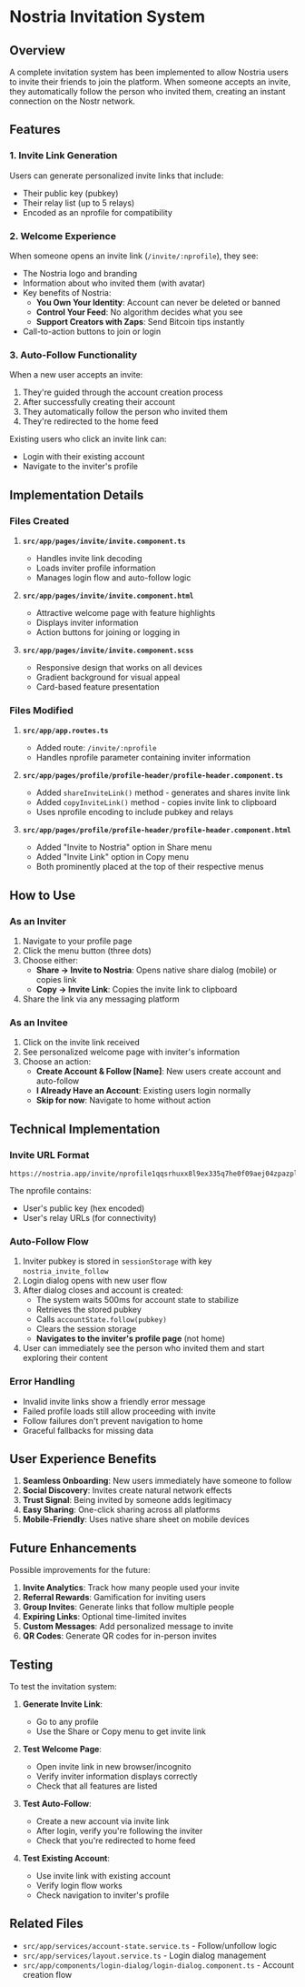 # Nostria Invitation System

## Overview

A complete invitation system has been implemented to allow Nostria users to invite their friends to join the platform. When someone accepts an invite, they automatically follow the person who invited them, creating an instant connection on the Nostr network.

## Features

### 1. Invite Link Generation

Users can generate personalized invite links that include:
- Their public key (pubkey)
- Their relay list (up to 5 relays)
- Encoded as an nprofile for compatibility

### 2. Welcome Experience

When someone opens an invite link (`/invite/:nprofile`), they see:
- The Nostria logo and branding
- Information about who invited them (with avatar)
- Key benefits of Nostria:
  - **You Own Your Identity**: Account can never be deleted or banned
  - **Control Your Feed**: No algorithm decides what you see
  - **Support Creators with Zaps**: Send Bitcoin tips instantly
- Call-to-action buttons to join or login

### 3. Auto-Follow Functionality

When a new user accepts an invite:
1. They're guided through the account creation process
2. After successfully creating their account
3. They automatically follow the person who invited them
4. They're redirected to the home feed

Existing users who click an invite link can:
- Login with their existing account
- Navigate to the inviter's profile

## Implementation Details

### Files Created

1. **`src/app/pages/invite/invite.component.ts`**
   - Handles invite link decoding
   - Loads inviter profile information
   - Manages login flow and auto-follow logic

2. **`src/app/pages/invite/invite.component.html`**
   - Attractive welcome page with feature highlights
   - Displays inviter information
   - Action buttons for joining or logging in

3. **`src/app/pages/invite/invite.component.scss`**
   - Responsive design that works on all devices
   - Gradient background for visual appeal
   - Card-based feature presentation

### Files Modified

1. **`src/app/app.routes.ts`**
   - Added route: `/invite/:nprofile`
   - Handles nprofile parameter containing inviter information

2. **`src/app/pages/profile/profile-header/profile-header.component.ts`**
   - Added `shareInviteLink()` method - generates and shares invite link
   - Added `copyInviteLink()` method - copies invite link to clipboard
   - Uses nprofile encoding to include pubkey and relays

3. **`src/app/pages/profile/profile-header/profile-header.component.html`**
   - Added "Invite to Nostria" option in Share menu
   - Added "Invite Link" option in Copy menu
   - Both prominently placed at the top of their respective menus

## How to Use

### As an Inviter

1. Navigate to your profile page
2. Click the menu button (three dots)
3. Choose either:
   - **Share → Invite to Nostria**: Opens native share dialog (mobile) or copies link
   - **Copy → Invite Link**: Copies the invite link to clipboard
4. Share the link via any messaging platform

### As an Invitee

1. Click on the invite link received
2. See personalized welcome page with inviter's information
3. Choose an action:
   - **Create Account & Follow [Name]**: New users create account and auto-follow
   - **I Already Have an Account**: Existing users login normally
   - **Skip for now**: Navigate to home without action

## Technical Implementation

### Invite URL Format

```
https://nostria.app/invite/nprofile1qqsrhuxx8l9ex335q7he0f09aej04zpazpl0ne2cgukyawd24mayt8gpp4mhxue69uhhytnc9e3k7mgpz4mhxue69uhkg6nzv9ejuumpv34kytnrdaksjlyr9p
```

The nprofile contains:
- User's public key (hex encoded)
- User's relay URLs (for connectivity)

### Auto-Follow Flow

1. Inviter pubkey is stored in `sessionStorage` with key `nostria_invite_follow`
2. Login dialog opens with new user flow
3. After dialog closes and account is created:
   - The system waits 500ms for account state to stabilize
   - Retrieves the stored pubkey
   - Calls `accountState.follow(pubkey)`
   - Clears the session storage
   - **Navigates to the inviter's profile page** (not home)
4. User can immediately see the person who invited them and start exploring their content

### Error Handling

- Invalid invite links show a friendly error message
- Failed profile loads still allow proceeding with invite
- Follow failures don't prevent navigation to home
- Graceful fallbacks for missing data

## User Experience Benefits

1. **Seamless Onboarding**: New users immediately have someone to follow
2. **Social Discovery**: Invites create natural network effects
3. **Trust Signal**: Being invited by someone adds legitimacy
4. **Easy Sharing**: One-click sharing across all platforms
5. **Mobile-Friendly**: Uses native share sheet on mobile devices

## Future Enhancements

Possible improvements for the future:

1. **Invite Analytics**: Track how many people used your invite
2. **Referral Rewards**: Gamification for inviting users
3. **Group Invites**: Generate links that follow multiple people
4. **Expiring Links**: Optional time-limited invites
5. **Custom Messages**: Add personalized message to invite
6. **QR Codes**: Generate QR codes for in-person invites

## Testing

To test the invitation system:

1. **Generate Invite Link**:
   - Go to any profile
   - Use the Share or Copy menu to get invite link

2. **Test Welcome Page**:
   - Open invite link in new browser/incognito
   - Verify inviter information displays correctly
   - Check that all features are listed

3. **Test Auto-Follow**:
   - Create a new account via invite link
   - After login, verify you're following the inviter
   - Check that you're redirected to home feed

4. **Test Existing Account**:
   - Use invite link with existing account
   - Verify login flow works
   - Check navigation to inviter's profile

## Related Files

- `src/app/services/account-state.service.ts` - Follow/unfollow logic
- `src/app/services/layout.service.ts` - Login dialog management
- `src/app/components/login-dialog/login-dialog.component.ts` - Account creation flow
